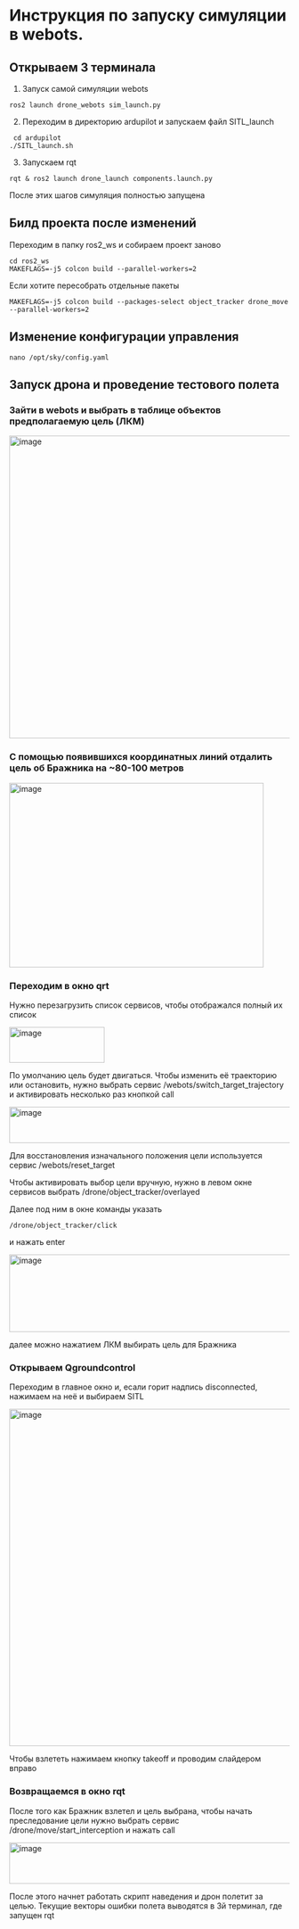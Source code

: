 # Инструкция по запуску симуляции в webots.
## Открываем 3 терминала
1. Запуск самой симуляции webots
```console
ros2 launch drone_webots sim_launch.py
```
2. Переходим в директорию ardupilot и запускаем файл SITL_launch
```concole
 cd ardupilot
./SITL_launch.sh
```
3. Запускаем rqt
```console
rqt & ros2 launch drone_launch components.launch.py
```
После этих шагов симуляция полностью запущена

## Билд проекта после изменений
Переходим в папку ros2_ws и собираем проект заново
```console
cd ros2_ws
MAKEFLAGS=-j5 colcon build --parallel-workers=2
```
Если хотите пересобрать отдельные пакеты
```console
MAKEFLAGS=-j5 colcon build --packages-select object_tracker drone_move --parallel-workers=2
```

## Изменение конфигурации управления 
```console
nano /opt/sky/config.yaml
```
## Запуск дрона и проведение тестового полета
### Зайти в webots и выбрать в таблице объектов предполагаемую цель (ЛКМ)
<img width="526" height="543" alt="image" src="https://github.com/user-attachments/assets/f4297b87-3c1a-4549-8e3b-7d2ef6960452" />

### С помощью появившихся координатных линий отдалить цель об Бражника на ~80-100 метров 
<img width="457" height="331" alt="image" src="https://github.com/user-attachments/assets/54e59ec2-285f-4aaa-9e9b-d2e2c51fe42e" />

### Переходим в окно qrt
Нужно перезагрузить список сервисов, чтобы отображался полный их список

<img width="171" height="64" alt="image" src="https://github.com/user-attachments/assets/f97c9651-8eb8-469a-880e-73a1989142aa" />

По умолчанию цель будет двигаться. Чтобы изменить её траекторию или остановить, нужно выбрать сервис /webots/switch_target_trajectory и активировать несколько раз кнопкой call

<img width="875" height="65" alt="image" src="https://github.com/user-attachments/assets/2d3fb147-55b0-4620-a444-e84c08387287" />

Для восстановления изначального положения цели используется сервис /webots/reset_target

Чтобы активировать выбор цели вручную, нужно в левом окне сервисов выбрать /drone/object_tracker/overlayed

Далее под ним в окне команды указать
```console
/drone/object_tracker/click
```
и нажать enter

<img width="805" height="139" alt="image" src="https://github.com/user-attachments/assets/16f7546c-707b-495a-81a0-692e89931134" />

далее можно нажатием ЛКМ выбирать цель для Бражника

### Открываем Qgroundcontrol 
Переходим в главное окно и, есали горит надпись disconnected, нажимаем на неё и выбираем SITL

<img width="1211" height="605" alt="image" src="https://github.com/user-attachments/assets/dd9a48bf-064e-467d-9854-db90623951c9" />

Чтобы взлететь нажимаем кнопку takeoff и проводим слайдером вправо

### Возвращаемся в окно rqt
После того как Бражник взлетел и цель выбрана, чтобы начать преследование цели нужно выбрать сервис /drone/move/start_interception и нажать call

<img width="883" height="74" alt="image" src="https://github.com/user-attachments/assets/7c3cbc78-012a-4656-b527-ab28c22eabc2" />

После этого начнет работать скрипт наведения и дрон полетит за целью. Текущие векторы ошибки полета выводятся в 3й терминал, где запущен rqt

